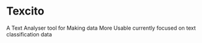 # Texcito
A Text Analyser tool for Making data More Usable currently focused on text classification data
